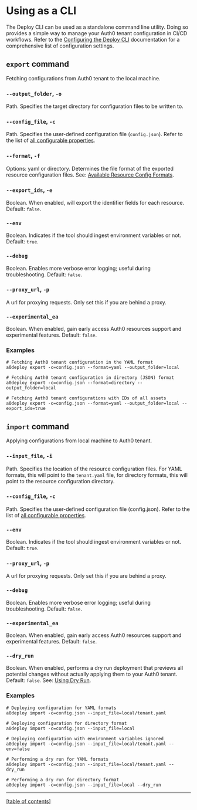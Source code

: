 # Using as a CLI

The Deploy CLI can be used as a standalone command line utility. Doing so provides a simple way to manage your Auth0 tenant configuration in CI/CD workflows. Refer to the [Configuring the Deploy CLI](./configuring-the-deploy-cli.md) documentation for a comprehensive list of configuration settings.

## `export` command

Fetching configurations from Auth0 tenant to the local machine.

### `--output_folder`, `-o`

Path. Specifies the target directory for configuration files to be written to.

### `--config_file`, `-c`

Path. Specifies the user-defined configuration file (`config.json`). Refer to the list of [all configurable properties](./configuring-the-deploy-cli.md).

### `--format`, `-f`

Options: yaml or directory. Determines the file format of the exported resource configuration files. See: [Available Resource Config Formats](available-resource-config-formats).

### `--export_ids`, `-e`

Boolean. When enabled, will export the identifier fields for each resource. Default: `false`.

### `--env`

Boolean. Indicates if the tool should ingest environment variables or not. Default: `true`.

### `--debug`

Boolean. Enables more verbose error logging; useful during troubleshooting. Default: `false`.

### `--proxy_url`, `-p`

A url for proxying requests. Only set this if you are behind a proxy.

### `--experimental_ea`

Boolean. When enabled, gain early access Auth0 resources support and experimental features. Default: `false`.

### Examples

```shell
# Fetching Auth0 tenant configuration in the YAML format
a0deploy export -c=config.json --format=yaml --output_folder=local

# Fetching Auth0 tenant configuration in directory (JSON) format
a0deploy export -c=config.json --format=directory --output_folder=local

# Fetching Auth0 tenant configurations with IDs of all assets
a0deploy export -c=config.json --format=yaml --output_folder=local --export_ids=true
```

## `import` command

Applying configurations from local machine to Auth0 tenant.

### `--input_file`, `-i`

Path. Specifies the location of the resource configuration files. For YAML formats, this will point to the `tenant.yaml` file, for directory formats, this will point to the resource configuration directory.

### `--config_file`, `-c`

Path. Specifies the user-defined configuration file (config.json). Refer to the list of [all configurable properties](./configuring-the-deploy-cli.md).

### `--env`

Boolean. Indicates if the tool should ingest environment variables or not. Default: `true`.

### `--proxy_url`, `-p`

A url for proxying requests. Only set this if you are behind a proxy.

### `--debug`

Boolean. Enables more verbose error logging; useful during troubleshooting. Default: `false`.

### `--experimental_ea`

Boolean. When enabled, gain early access Auth0 resources support and experimental features. Default: `false`.

### `--dry_run`

Boolean. When enabled, performs a dry run deployment that previews all potential changes without actually applying them to your Auth0 tenant. Default: `false`. See: [Using Dry Run](using-dry-run.md).

### Examples

```shell
# Deploying configuration for YAML formats
a0deploy import -c=config.json --input_file=local/tenant.yaml

# Deploying configuration for directory format
a0deploy import -c=config.json --input_file=local

# Deploying configuration with environment variables ignored
a0deploy import -c=config.json --input_file=local/tenant.yaml --env=false

# Performing a dry run for YAML formats
a0deploy import -c=config.json --input_file=local/tenant.yaml --dry_run

# Performing a dry run for directory format
a0deploy import -c=config.json --input_file=local --dry_run
```

---

[[table of contents]](../README.md#documentation)
